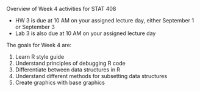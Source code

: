 Overview of Week 4 activities for STAT 408

- HW 3 is due at 10 AM on your assigned lecture day, either September 1 or September 3
- Lab 3 is also due at 10 AM on your assigned lecture day 

The goals for Week 4 are:

1. Learn R style guide
2. Understand principles of debugging R code
3. Differentiate between data structures in R
4. Understand different methods for subsetting data structures
5. Create graphics with base graphics
